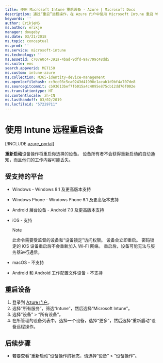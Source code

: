 ```yaml
---
title: 使用 Microsoft Intune 重启设备 - Azure | Microsoft Docs
description: 通过“重启”远程操作，在 Azure 门户中使用 Microsoft Intune 重启 Windows 和 iOS 设备。
keywords: ''
author: ErikjeMS
ms.author: erikje
manager: dougeby
ms.date: 03/21/2018
ms.topic: conceptual
ms.prod: ''
ms.service: microsoft-intune
ms.technology: ''
ms.assetid: c707e0c4-391a-4bad-9dfd-9a7799c48dd5
ms.suite: ems
search.appverid: MET150
ms.custom: intune-azure
ms.collection: M365-identity-device-management
ms.openlocfilehash: cc9cc03c5ca0243d41990e1aeab1d9bf4a707de8
ms.sourcegitcommit: cb93613bef7f6015a4c4095e875cb12dd76f002e
ms.translationtype: HT
ms.contentlocale: zh-CN
ms.lasthandoff: 03/02/2019
ms.locfileid: "57229711"
---
```

# <a name="remotely-restart-devices-with-intune"></a>使用 Intune 远程重启设备


[!INCLUDE [azure_portal](./includes/azure_portal.md)]

**重新启动**设备操作将重启你选择的设备。 设备所有者不会获得重新启动的自动通知，而且他们的工作内容可能丢失。

## <a name="supported-platforms"></a>受支持的平台

- Windows - Windows 8.1 及更高版本支持
- Windows Phone - Windows Phone 8.1 及更高版本支持
- Android 展台设备 - Android 7.0 及更高版本支持
- iOS - 支持

    > [!Note]  
    > 此命令需要受监督的设备和“设备锁定”访问权限。 设备会立即重启。 密码锁定的 iOS 设备重启后不会重新加入 Wi-Fi 网络。 重启后，设备可能无法与服务器进行通信。
- macOS - 不支持
- Android 和 Android 工作配置文件设备 - 不支持

## <a name="restart-a-device"></a>重启设备

1. 登录到 [Azure 门户](https://portal.azure.com)。
2. 选择“所有服务”，筛选“Intune”，然后选择“Microsoft Intune”。
3. 选择“设备” > “所有设备”。
4. 在所管理的设备列表中，选择一个设备，选择“更多”，然后选择“重新启动”设备远程操作。

## <a name="next-steps"></a>后续步骤

- 若要查看“重新启动”设备操作的状态，请选择“设备” > “设备操作”。
